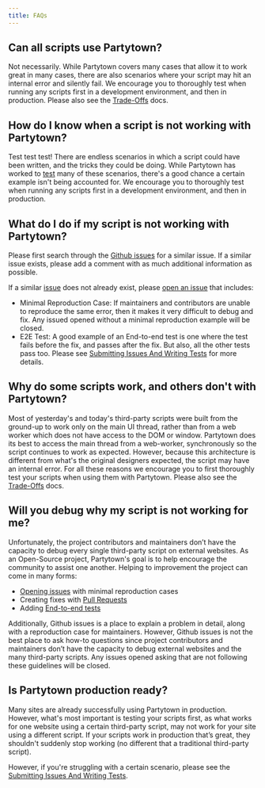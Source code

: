 ```yaml
---
title: FAQs
---
```


## Can all scripts use Partytown?

Not necessarily. While Partytown covers many cases that allow it to work great in many cases, there are also scenarios where your script may hit an internal error and silently fail. We encourage you to thoroughly test when running any scripts first in a development environment, and then in production. Please also see the [Trade-Offs](/trade-offs) docs.

## How do I know when a script is not working with Partytown?

Test test test! There are endless scenarios in which a script could have been written, and the tricks they could be doing. While Partytown has worked to [test](/tests/) many of these scenarios, there's a good chance a certain example isn't being accounted for. We encourage you to thoroughly test when running any scripts first in a development environment, and then in production.

## What do I do if my script is not working with Partytown?

Please first search through the [Github issues](https://github.com/BuilderIO/partytown/issues) for a similar issue. If a similar issue exists, please add a comment with as much additional information as possible.

If a similar [issue](https://github.com/BuilderIO/partytown/issues) does not already exist, please [open an issue](https://github.com/BuilderIO/partytown/issues/new/choose) that includes:

- Minimal Reproduction Case: If maintainers and contributors are unable to reproduce the same error, then it makes it very difficult to debug and fix. Any issued opened without a minimal reproduction example will be closed.
- E2E Test: A good example of an End-to-end test is one where the test fails before the fix, and passes after the fix. But also, all the other tests pass too. Please see [Submitting Issues And Writing Tests](https://github.com/BuilderIO/partytown/blob/main/DEVELOPER.md#submitting-issues-and-writing-tests) for more details.

## Why do some scripts work, and others don't with Partytown?

Most of yesterday's and today's third-party scripts were built from the ground-up to work only on the main UI thread, rather than from a web worker which does not have access to the DOM or window. Partytown does its best to access the main thread from a web-worker, synchronously so the script continues to work as expected. However, because this architecture is different from what's the original designers expected, the script may have an internal error. For all these reasons we encourage you to first thoroughly test your scripts when using them with Partytown. Please also see the [Trade-Offs](/trade-offs) docs.

## Will you debug why my script is not working for me?

Unfortunately, the project contributors and maintainers don’t have the capacity to debug every single third-party script on external websites. As an Open-Source project, Partytown's goal is to help encourage the community to assist one another. Helping to improvement the project can come in many forms:

- [Opening issues](https://github.com/BuilderIO/partytown/blob/main/DEVELOPER.md#submitting-issues-and-writing-tests) with minimal reproduction cases
- Creating fixes with [Pull Requests](https://github.com/BuilderIO/partytown/blob/main/DEVELOPER.md#submitting-issues-and-writing-tests)
- Adding [End-to-end tests](/tests/)

Additionally, Github issues is a place to explain a problem in detail, along with a reproduction case for maintainers. However, Github issues is not the best place to ask how-to questions since project contributors and maintainers don’t have the capacity to debug external websites and the many third-party scripts. Any issues opened asking that are not following these guidelines will be closed.

## Is Partytown production ready?

Many sites are already successfully using Partytown in production. However, what's most important is testing your scripts first, as what works for one website using a certain third-party script, may not work for your site using a different script. If your scripts work in production that’s great, they shouldn't suddenly stop working (no different that a traditional third-party script).

However, if you're struggling with a certain scenario, please see the [Submitting Issues And Writing Tests](https://github.com/BuilderIO/partytown/blob/main/DEVELOPER.md#submitting-issues-and-writing-tests).
